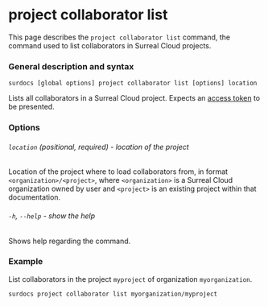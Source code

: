 # project collaborator list

This page describes the `project collaborator list` command, the command used to list collaborators in Surreal Cloud projects.

### General description and syntax

`surdocs [global options] project collaborator list [options] location`

Lists all collaborators in a Surreal Cloud project. Expects an [access token](docs/cli/global-options#access-tokens "Access tokens") to be presented.

### Options

###### `location` (positional, required) - location of the project

Location of the project where to load collaborators from, in format `<organization>/<project>`, where `<organization>` is a Surreal Cloud organization owned by user and `<project>` is an existing project within that documentation. 

###### `-h`, `--help` - show the help

Shows help regarding the command.

### Example

List collaborators in the project `myproject` of organization `myorganization`.

```
surdocs project collaborator list myorganization/myproject
```
